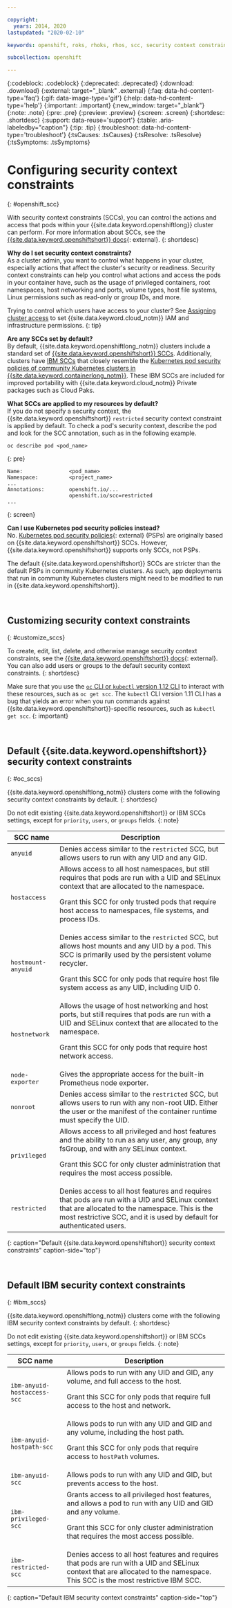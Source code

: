 ```yaml
---

copyright:
  years: 2014, 2020
lastupdated: "2020-02-10"

keywords: openshift, roks, rhoks, rhos, scc, security context constraint, psp

subcollection: openshift

---
```


{:codeblock: .codeblock}
{:deprecated: .deprecated}
{:download: .download}
{:external: target="_blank" .external}
{:faq: data-hd-content-type='faq'}
{:gif: data-image-type='gif'}
{:help: data-hd-content-type='help'}
{:important: .important}
{:new_window: target="_blank"}
{:note: .note}
{:pre: .pre}
{:preview: .preview}
{:screen: .screen}
{:shortdesc: .shortdesc}
{:support: data-reuse='support'}
{:table: .aria-labeledby="caption"}
{:tip: .tip}
{:troubleshoot: data-hd-content-type='troubleshoot'}
{:tsCauses: .tsCauses}
{:tsResolve: .tsResolve}
{:tsSymptoms: .tsSymptoms}


# Configuring security context constraints
{: #openshift_scc}

With security context constraints (SCCs), you can control the actions and access that pods within your {{site.data.keyword.openshiftlong}} cluster can perform. For more information about SCCs, see the [{{site.data.keyword.openshiftshort}} docs](https://docs.openshift.com/container-platform/4.3/authentication/managing-security-context-constraints.html){: external}.
{: shortdesc}

**Why do I set security context constraints?**</br>
As a cluster admin, you want to control what happens in your cluster, especially actions that affect the cluster's security or readiness. Security context constraints can help you control what actions and access the pods in your container have, such as the usage of privileged containers, root namespaces, host networking and ports, volume types, host file systems, Linux permissions such as read-only or group IDs, and more.

Trying to control which users have access to your cluster? See [Assigning cluster access](/docs/openshift?topic=openshift-users) to set {{site.data.keyword.cloud_notm}} IAM and infrastructure permissions.
{: tip}

**Are any SCCs set by default?**</br>
By default, {{site.data.keyword.openshiftlong_notm}} clusters include a standard set of [{{site.data.keyword.openshiftshort}} SCCs](#oc_sccs). Additionally, clusters have [IBM SCCs](#ibm_sccs) that closely resemble the [Kubernetes pod security policies of community Kubernetes clusters in {{site.data.keyword.containerlong_notm}}](/docs/containers?topic=containers-psp#ibm_psp). These IBM SCCs are included for improved portability with {{site.data.keyword.cloud_notm}} Private packages such as Cloud Paks.

**What SCCs are applied to my resources by default?**<br>
If you do not specify a security context, the {{site.data.keyword.openshiftshort}} `restricted` security context constraint is applied by default. To check a pod's security context, describe the pod and look for the SCC annotation, such as in the following example.

```
oc describe pod <pod_name>
```
{: pre}

```
Name:               <pod_name>
Namespace:          <project_name>
...
Annotations:        openshift.io/...
                    openshift.io/scc=restricted
...
```
{: screen}

**Can I use Kubernetes pod security policies instead?**</br>
No. [Kubernetes pod security policies](https://kubernetes.io/docs/concepts/policy/pod-security-policy/){: external} (PSPs) are originally based on {{site.data.keyword.openshiftshort}} SCCs. However, {{site.data.keyword.openshiftshort}} supports only SCCs, not PSPs.

The default {{site.data.keyword.openshiftshort}} SCCs are stricter than the default PSPs in community Kubernetes clusters. As such, app deployments that run in community Kubernetes clusters might need to be modified to run in {{site.data.keyword.openshiftshort}}.

<br />


## Customizing security context constraints
{: #customize_sccs}

To create, edit, list, delete, and otherwise manage security context constraints, see the [{{site.data.keyword.openshiftshort}} docs](https://docs.openshift.com/container-platform/4.3/authentication/managing-security-context-constraints.html){: external}. You can also add users or groups to the default security context constraints.
{: shortdesc}

Make sure that you use the [`oc` CLI or `kubectl` version 1.12 CLI](/docs/openshift?topic=openshift-openshift-cli#cli_oc) to interact with these resources, such as `oc get scc`. The `kubectl` CLI version 1.11 CLI has a bug that yields an error when you run commands against {{site.data.keyword.openshiftshort}}-specific resources, such as `kubectl get scc`.
{: important}

<br />


## Default {{site.data.keyword.openshiftshort}} security context constraints
{: #oc_sccs}

{{site.data.keyword.openshiftlong_notm}} clusters come with the following security context constraints by default.
{: shortdesc}

Do not edit existing {{site.data.keyword.openshiftshort}} or IBM SCCs settings, except for `priority`, `users`, or `groups` fields.
{: note}

|SCC name | Description |
|---------|-------------|
| `anyuid`| Denies access similar to the `restricted` SCC, but allows users to run with any UID and any GID.|
| `hostaccess`| Allows access to all host namespaces, but still requires that pods are run with a UID and SELinux context that are allocated to the namespace.<p class="important">Grant this SCC for only trusted pods that require host access to namespaces, file systems, and process IDs.</p>|
| `hostmount-anyuid` | Denies access similar to the `restricted` SCC, but allows host mounts and any UID by a pod. This SCC is primarily used by the persistent volume recycler.<p class="important">Grant this SCC for only pods that require host file system access as any UID, including UID 0.</p>|
| `hostnetwork`| Allows the usage of host networking and host ports, but still requires that pods are run with a UID and SELinux context that are allocated to the namespace.<p class="important">Grant this SCC for only pods that require host network access.</p>|
| `node-exporter`| Gives the appropriate access for the built-in Prometheus node exporter. |
| `nonroot`| Denies access similar to the `restricted` SCC, but allows users to run with any non-root UID. Either the user or the manifest of the container runtime must specify the UID.|
| `privileged`| Allows access to all privileged and host features and the ability to run as any user, any group, any fsGroup, and with any SELinux context.<p class="important">Grant this SCC for only cluster administration that requires the most access possible.</p>|
| `restricted`| Denies access to all host features and requires that pods are run with a UID and SELinux context that are allocated to the namespace. This is the most restrictive SCC, and it is used by default for authenticated users.|
{: caption="Default {{site.data.keyword.openshiftshort}} security context constraints" caption-side="top"}

<br />


## Default IBM security context constraints
{: #ibm_sccs}

{{site.data.keyword.openshiftlong_notm}} clusters come with the following IBM security context constraints by default.
{: shortdesc}

Do not edit existing {{site.data.keyword.openshiftshort}} or IBM SCCs settings, except for `priority`, `users`, or `groups` fields.
{: note}

|SCC name | Description |
|---------|-------------|
| `ibm-anyuid-hostaccess-scc`| Allows pods to run with any UID and GID, any volume, and full access to the host.<p class="important">Grant this SCC for only pods that require full access to the host and network.</p>|
| `ibm-anyuid-hostpath-scc`| Allows pods to run with any UID and GID and any volume, including the host path.<p class="important">Grant this SCC for only pods that require access to `hostPath` volumes.</p>|
| `ibm-anyuid-scc` | Allows pods to run with any UID and GID, but prevents access to the host.|
| `ibm-privileged-scc`| Grants access to all privileged host features, and allows a pod to run with any UID and GID and any volume.<p class="important">Grant this SCC for only cluster administration that requires the most access possible.</p> |
| `ibm-restricted-scc` | Denies access to all host features and requires that pods are run with a UID and SELinux context that are allocated to the namespace. This SCC is the most restrictive IBM SCC.|
{: caption="Default IBM security context constraints" caption-side="top"}
